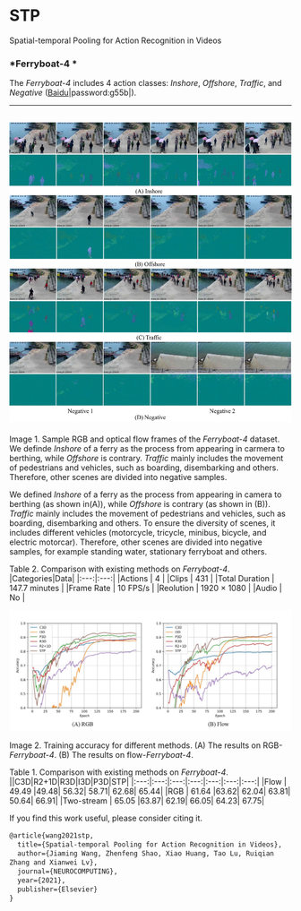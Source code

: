<!--
 * @Author: wjm
 * @Date: 2020-07-03 21:55:16
 * @LastEditTime: 2021-04-10 22:56:07
 * @Description: file content
-->
#  STP
Spatial-temporal Pooling for Action Recognition in Videos

### *Ferryboat-4 *

The *Ferryboat-4* includes 4 action classes: *Inshore*, *Offshore*, *Traffic*, and *Negative* ([Baidu](https://pan.baidu.com/s/1p3cWGB-CrpExpdbMGxPs2g)|password:g55b|). 

----------
![image](/img/ferryboat.jpg)
----------
Image 1. Sample RGB and optical flow frames of the *Ferryboat-4* dataset. We definde *Inshore* of a ferry as the process from appearing in carmera to berthing, while *Offshore* is contrary. *Traffic* mainly includes the movement of pedestrians and vehicles, such as boarding, disembarking and others. Therefore, other scenes are divided into negative samples.

We defined *Inshore* of a ferry as the process from appearing in camera to berthing (as shown in(A)), while *Offshore* is contrary (as shown in (B)). *Traffic* mainly includes the movement of pedestrians and vehicles, such as boarding, disembarking and others. To ensure the diversity of scenes, it includes different vehicles (motorcycle, tricycle, minibus, bicycle, and electric motorcar). Therefore, other scenes are divided into negative samples, for example standing water, stationary ferryboat and others. 

Table 2. Comparison with existing methods on *Ferryboat-4*. 
|Categories|Data|
|:---:|:---:|
|Actions | 4 |
|Clips | 431 |
|Total Duration | 147.7 minutes |
|Frame Rate | 10 FPS/s |
|Reolution | 1920 × 1080 |
|Audio | No |

![image](/img/acc_epoch.jpg)

Image 2. Training accuracy for different methods. (A) The results on RGB-*Ferryboat-4*. (B) The results on flow-*Ferryboat-4*.

Table 1. Comparison with existing methods on *Ferryboat-4*. 
||C3D|R2+1D|R3D|I3D|P3D|STP|
|:---:|:---:|:---:|:---:|:---:|:---:|:---:|
|Flow | 49.49 |49.48| 56.32| 58.71| 62.68| 65.44|
|RGB | 61.64 |63.62| 62.04| 63.81| 50.64| 66.91|
|Two-stream | 65.05 |63.87| 62.19| 66.05| 64.23| 67.75|


If you find this work useful, please consider citing it.
```
@article{wang2021stp, 
  title={Spatial-temporal Pooling for Action Recognition in Videos}, 
  author={Jiaming Wang, Zhenfeng Shao, Xiao Huang, Tao Lu, Ruiqian Zhang and Xianwei Lv},
  journal={NEUROCOMPUTING}, 
  year={2021},
  publisher={Elsevier}
}
```